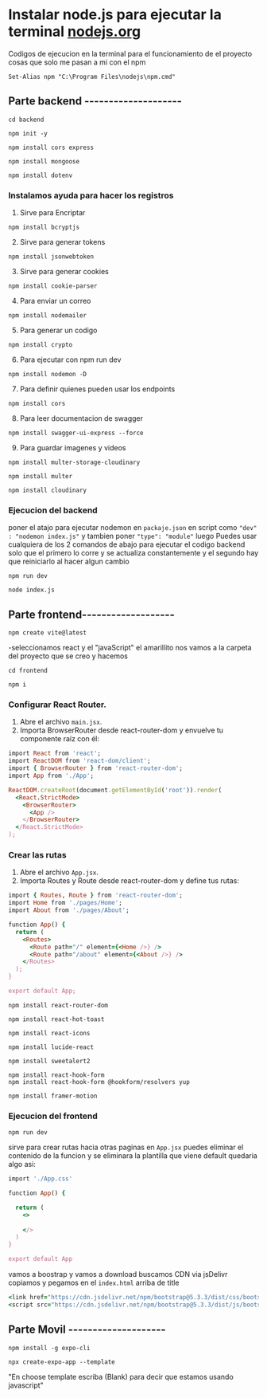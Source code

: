 # Instalar node.js para ejecutar la terminal [nodejs.org](https://nodejs.org/es)

Codigos de ejecucion en la terminal para el funcionamiento de el proyecto
cosas que solo me pasan a mi con el npm
```
Set-Alias npm "C:\Program Files\nodejs\npm.cmd"
```

## Parte backend --------------------
```
cd backend
```
```
npm init -y
```
```
npm install cors express
```
```
npm install mongoose
```
```
npm install dotenv
```
### Instalamos ayuda para hacer los registros

1. Sirve para Encriptar
```
npm install bcryptjs
```
2. Sirve para generar tokens
```
npm install jsonwebtoken
```
3. Sirve para generar cookies
```
npm install cookie-parser
```
4. Para enviar un correo
```
npm install nodemailer
```
5. Para generar un codigo
```
npm install crypto
```
6. Para ejecutar con npm run dev
```
npm install nodemon -D
```
7. Para definir quienes pueden usar los endpoints
```
npm install cors
```
8. Para leer documentacion de swagger
```
npm install swagger-ui-express --force
```
9. Para guardar imagenes y videos
```
npm install multer-storage-cloudinary
```
```
npm install multer
```
```
npm install cloudinary
```

### Ejecucion del backend
 poner el atajo para ejecutar nodemon en ```packaje.json``` en script como ```"dev" : "nodemon index.js"``` y tambien poner ```"type": "module"``` luego
 Puedes usar cualquiera de los 2 comandos de abajo para ejecutar el codigo backend solo que el primero lo corre y se actualiza constantemente y el segundo hay que reiniciarlo al hacer algun cambio
 ```
 npm run dev
```
```
node index.js
```

## Parte frontend-------------------
```
npm create vite@latest
```
-seleccionamos react y el "javaScript"  el amarillito
nos vamos a la carpeta del proyecto que se creo y hacemos
```
cd frontend
```
```
npm i
```


### Configurar React Router.
1. Abre el archivo ```main.jsx```.
2. Importa BrowserRouter desde react-router-dom y envuelve tu componente raíz con él:
   
```ruby
import React from 'react';
import ReactDOM from 'react-dom/client';
import { BrowserRouter } from 'react-router-dom';
import App from './App';

ReactDOM.createRoot(document.getElementById('root')).render(
  <React.StrictMode>
    <BrowserRouter>
      <App />
    </BrowserRouter>
  </React.StrictMode>
);
```
### Crear las rutas
1. Abre el archivo ```App.jsx```.
2. Importa Routes y Route desde react-router-dom y define tus rutas:
```ruby
import { Routes, Route } from 'react-router-dom';
import Home from './pages/Home';
import About from './pages/About';

function App() {
  return (
    <Routes>
      <Route path="/" element={<Home />} />
      <Route path="/about" element={<About />} />
    </Routes>
  );
}

export default App;
```
```
npm install react-router-dom
```
```
npm install react-hot-toast
```
```
npm install react-icons
```
```
npm install lucide-react
```
```
npm install sweetalert2
```
```
npm install react-hook-form
npm install react-hook-form @hookform/resolvers yup
```
```
npm install framer-motion 
```
### Ejecucion del frontend
```
npm run dev
```
sirve para crear rutas hacia otras paginas
en ```App.jsx``` puedes eliminar el contenido de la funcion y se eliminara la plantilla que viene default
quedaria algo asi:

```ruby
import './App.css'

function App() {

  return (
    <>
      
    </>
  )
}

export default App
```

vamos a boostrap y vamos a download buscamos CDN via jsDelivr 
copiamos y pegamos en el ```index.html``` arriba de title

```ruby
<link href="https://cdn.jsdelivr.net/npm/bootstrap@5.3.3/dist/css/bootstrap.min.css" rel="stylesheet" integrity="sha384-QWTKZyjpPEjISv5WaRU9OFeRpok6YctnYmDr5pNlyT2bRjXh0JMhjY6hW+ALEwIH" crossorigin="anonymous">
<script src="https://cdn.jsdelivr.net/npm/bootstrap@5.3.3/dist/js/bootstrap.bundle.min.js" integrity="sha384-YvpcrYf0tY3lHB60NNkmXc5s9fDVZLESaAA55NDzOxhy9GkcIdslK1eN7N6jIeHz" crossorigin="anonymous"></script>
```

## Parte Movil --------------------
```
npm install -g expo-cli
```
```
npx create-expo-app --template
```
"En choose template escriba (Blank) para decir que estamos usando javascript"
